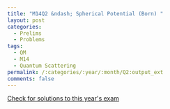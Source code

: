 ```yaml
---
title: "M14Q2 &ndash; Spherical Potential (Born) "
layout: post
categories:
  - Prelims
  - Problems
tags:
  - QM
  - M14
  - Quantum Scattering
permalink: /:categories/:year/:month/Q2:output_ext
comments: false
---
```

<object data="2014M2Q.pdf" type="application/pdf" width="100%" height="500"></object>
<div class="message"><a href='https://princetonprelim.com/prelim/33/'>Check for solutions to this year's exam</a></div>